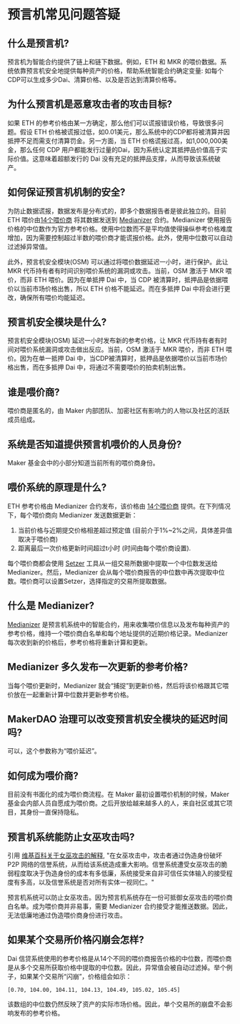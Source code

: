 # 预言机常见问题答疑

## 什么是预言机?

预言机为智能合约提供了链上和链下数据。例如，ETH 和 MKR 的喂价数据。系统依靠预言机安全地提供每种资产的价格，帮助系统智能合约确定变量: 如每个CDP可以生成多少Dai、清算价格、以及是否达到清算价格等。

## 为什么预言机是恶意攻击者的攻击目标?

如果 ETH 的参考价格由某一方确定，那么他们可以谎报错误价格，导致很多问题。假设 ETH 价格被谎报过低，如0.01美元，那么系统中的CDP都将被清算并因抵押不足而需支付清算罚金。另一方面，当 ETH 价格谎报过高，如1,000,000美金，那么任何 CDP 用户都能发行过量的Dai，因为系统认定其抵押品价值高于实际价值。这意味着超额发行的 Dai 没有充足的抵押品支撑，从而导致该系统破产。

## 如何保证预言机机制的安全?

为防止数据谎报，数据发布是分布式的，即多个数据报告者是彼此独立的。目前 ETH 喂价由[14个喂价商](https://mkr.tools/system/feeds) 将其数据发送到 [Medianizer](https://github.com/makerdao/medianizer) 合约。Medianizer 使用报告价格的中位数作为官方参考价格。使用中位数而不是平均值使得操纵参考价格难度增加，因为需要控制超过半数的喂价商才能谎报价格。此外，使用中位数可以自动过滤掉异常值。

此外，预言机安全模块(OSM) 可以通过将喂价数据延迟一小时，进行保护。此让 MKR 代币持有者有时间识别喂价系统的漏洞或攻击。当前，OSM 激活于 MKR 喂价，而非 ETH 喂价。因为在单抵押 Dai 中，当 CDP 被清算时，抵押品是依据喂价以当前市场价格出售，所以 ETH 价格不能延迟。而在多抵押 Dai 中将会进行更改，确保所有喂价均能延迟。

## 预言机安全模块是什么?

预言机安全模块(OSM) 延迟一小时发布新的参考价格，让 MKR 代币持有者有时间对喂价系统漏洞或攻击做出反应。当前，OSM 激活于 MKR 喂价，而非 ETH 喂价。因为在单一抵押 Dai 中，当CDP被清算时，抵押品是依据喂价以当前市场价格出售，而在多抵押 Dai 中，将通过不需要喂价的拍卖机制出售。

## 谁是喂价商?

喂价商是匿名的，由 Maker 内部团队、加密社区有影响力的人物以及社区的活跃成员组成。

## 系统是否知道提供预言机喂价的人员身份?

Maker 基金会中的小部分知道当前所有的喂价商身份。

## 喂价系统的原理是什么?

ETH 参考价格由 Medianizer 合约发布，该价格由 [14个喂价商](https://mkr.tools/system/feeds) 提供。在下列情况下，每个喂价商向 Medianizer 发送数据更新：

1. 当前价格与近期提交价格相差超过预定值 (目前介于1%~2%之间，具体差异值取决于喂价商)
2. 距离最后一次价格更新时间超过t小时 \(时间由每个喂价商设置\).

每个喂价商都会使用 [Setzer](https://github.com/makerdao/setzer) 工具从一组交易所数据中提取一个中位数发送给 Medianizer。然后，Medianizer 会从每个喂价商报告的中位数中再次提取中位数。喂价商可以设置Setzer，选择指定的交易所提取数据。

## 什么是 Medianizer?

[Medianizer](https://github.com/makerdao/medianizer) 是预言机系统中的智能合约，用来收集喂价信息以及发布每种资产的参考价格，维持一个喂价商白名单和每个地址提供的近期价格记录。Medianizer 每次收到新的价格后，参考价格将重新计算和更新。

## Medianizer 多久发布一次更新的参考价格?

当每个喂价更新时，Medianizer 就会“捕捉”到更新价格，然后将该价格跟其它喂价放在一起重新计算中位数并更新参考价格。

##  MakerDAO 治理可以改变预言机安全模块的延迟时间吗?

可以，这个参数称为“喂价延迟”。

## 如何成为喂价商?

目前没有书面化的成为喂价商流程。在 Maker 最初设置喂价机制的时候，Maker 基金会内部人员自愿成为喂价商。之后开放给越来越多人的人，来自社区或其它项目，其身份一直保持隐私。

## 预言机系统能防止女巫攻击吗?

引用 [维基百科关于女巫攻击的解释](https://en.wikipedia.org/wiki/Sybil_attack), "在女巫攻击中，攻击者通过伪造身份破坏 P2P 网络的信誉系统，从而给该系统造成重大影响。信誉系统遭受女巫攻击的脆弱程度取决于伪造身份的成本有多低廉，系统接受来自非可信任实体输入的接受程度有多高，以及信誉系统是否对所有实体一视同仁。"

预言机系统可以防止女巫攻击。因为预言机系统存在一份可抵御女巫攻击的喂价商白名单。成为喂价商并非易事，需要 Medianizer 合约接受才能推送数据。因此，无法低廉地通过伪造喂价商身份进行攻击。

## 如果某个交易所价格闪崩会怎样?

Dai 信贷系统使用的参考价格是从14个不同的喂价商报告价格的中位数，而喂价商是从多个交易所获取价格中提取的中位数。因此，异常值会被自动过滤掉。举个例子，如果某个交易所“闪崩”，价格组会如示：

`[0.70, 104.00, 104.11, 104.13, 104.49, 105.02, 105.45]`

该数组的中位数仍然反映了资产的实际市场价格。因此，单个交易所的崩盘不会影响发布的参考价格。
